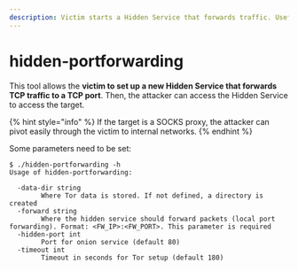 ```yaml
---
description: Victim starts a Hidden Service that forwards traffic. Useful for pivoting.
---
```


# hidden-portforwarding

This tool allows the **victim to set up a new Hidden Service that forwards TCP traffic to a TCP port**. Then, the attacker can access the Hidden Service to access the target.

{% hint style="info" %}
If the target is a SOCKS proxy, the attacker can pivot easily through the victim to internal networks.
{% endhint %}

Some parameters need to be set:

```text
$ ./hidden-portforwarding -h
Usage of hidden-portforwarding:

  -data-dir string
        Where Tor data is stored. If not defined, a directory is created
  -forward string
        Where the hidden service should forward packets (local port forwarding). Format: <FW_IP>:<FW_PORT>. This parameter is required
  -hidden-port int
        Port for onion service (default 80)
  -timeout int
        Timeout in seconds for Tor setup (default 180)
```

